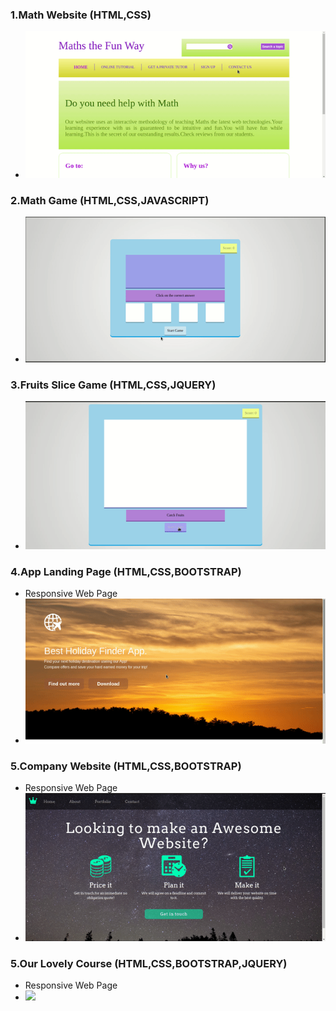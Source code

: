 ### 1.Math Website (HTML,CSS)
- <img src="img/math_website.gif">


### 2.Math Game (HTML,CSS,JAVASCRIPT)
- <img src="img/math_game.gif">

### 3.Fruits Slice Game (HTML,CSS,JQUERY)
- <img src="img/fruits_slice_game.gif">

### 4.App Landing Page (HTML,CSS,BOOTSTRAP)
- Responsive Web Page
- <img src="img/app_land.gif">

### 5.Company Website (HTML,CSS,BOOTSTRAP)
- Responsive Web Page
- <img src="img/company_website.gif">

### 5.Our Lovely Course (HTML,CSS,BOOTSTRAP,JQUERY)
- Responsive Web Page
- <img src="img/our_lovely_course.gif">
